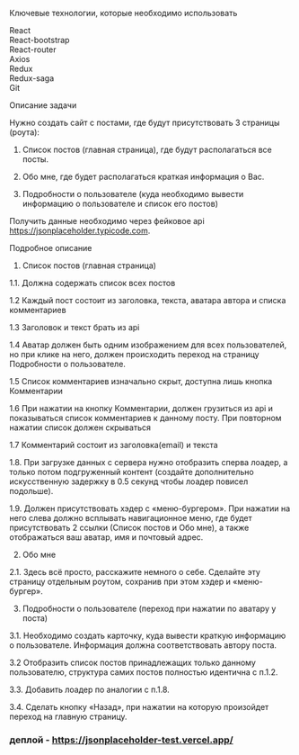 
Ключевые технологии, которые необходимо использовать  

React  
React-bootstrap  
React-router  
Axios  
Redux  
Redux-saga  
Git  
 

Описание задачи  

Нужно создать сайт с постами, где будут присутствовать 3 страницы (роута):  

1. Список постов (главная страница), где будут располагаться все посты.  

2. Обо мне, где будет располагаться краткая информация о Вас.

3. Подробности о пользователе (куда необходимо вывести информацию о пользователе и список его постов)  

Получить данные необходимо через фейковое api https://jsonplaceholder.typicode.com.  

 

Подробное описание  

1. Список постов (главная страница)  

1.1. Должна содержать список всех постов  

1.2 Каждый пост состоит из заголовка, текста, аватара автора и списка комментариев  

1.3 Заголовок и текст брать из api  

1.4 Аватар должен быть одним изображением для всех пользователей, но при клике на него, должен происходить переход на страницу Подробности о пользователе.  

1.5 Список комментариев изначально скрыт, доступна лишь кнопка Комментарии  

1.6 При нажатии на кнопку Комментарии, должен грузиться из api и показываться список комментариев к данному посту. При повторном нажатии список должен скрываться  

1.7  Комментарий состоит из заголовка(email) и текста  

1.8. При загрузке данных с сервера нужно отобразить сперва лоадер, а только потом подгруженный контент (создайте дополнительно искусственную задержку в 0.5 секунд чтобы лоадер повисел подольше).  

1.9. Должен присутствовать хэдер с «меню-бургером». При нажатии на него слева должно всплывать навигационное меню, где будет присутствовать 2 ссылки (Список постов и Обо мне), а также отображаться ваш аватар, имя и почтовый адрес.  

2. Обо мне  

2.1. Здесь всё просто, расскажите немного о себе. Сделайте эту страницу отдельным роутом, сохранив при этом хэдер и «меню-бургер».  

3. Подробности о пользователе (переход при нажатии по аватару у поста)  

3.1. Необходимо создать карточку, куда вывести краткую информацию о пользователе. Информация должна соответствовать автору поста.  

3.2 Отобразить список постов принадлежащих только данному пользователю, структура самих постов полностью идентична с п.1.2.  

3.3. Добавить лоадер по аналогии с п.1.8.  

3.4. Сделать кнопку «Назад», при нажатии на которую произойдет переход на главную страницу.  

### деплой - https://jsonplaceholder-test.vercel.app/

